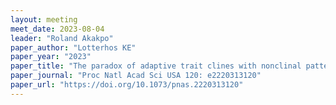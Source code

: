 ```yaml
---
layout: meeting
meet_date: 2023-08-04
leader: "Roland Akakpo"
paper_author: "Lotterhos KE"
paper_year: "2023"
paper_title: "The paradox of adaptive trait clines with nonclinal patterns in the underlying genes"
paper_journal: "Proc Natl Acad Sci USA 120: e2220313120"
paper_url: "https://doi.org/10.1073/pnas.2220313120"
---
```


